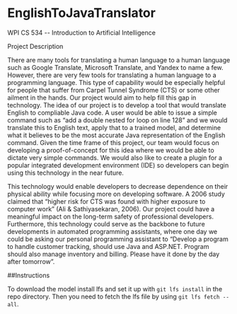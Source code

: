 # EnglishToJavaTranslator
WPI CS 534 -- Introduction to Artificial Intelligence


Project Description 

There are many tools for translating a human language to a human language such as Google Translate, Microsoft Translate, and Yandex to name a few. However, there are very few tools for translating a human language to a programming language. This type of capability would be especially helpful for people that suffer from Carpel Tunnel Syndrome (CTS) or some other ailment in the hands. Our project would aim to help fill this gap in technology. The idea of our project is to develop a tool that would translate English to compliable Java code. A user would be able to issue a simple command such as “add a double nested for loop on line 128” and we would translate this to English text, apply that to a trained model, and determine what it believes to be the most accurate Java representation of the English command. Given the time frame of this project, our team would focus on developing a proof-of-concept for this idea where we would be able to dictate very simple commands. We would also like to create a plugin for a popular integrated development environment (IDE) so developers can begin using this technology in the near future. 

This technology would enable developers to decrease dependence on their physical ability while focusing more on developing software. A 2006 study claimed that “higher risk for CTS was found with higher exposure to computer work” (Ali & Sathiyasekaran, 2006). Our project could have a meaningful impact on the long-term safety of professional developers. Furthermore, this technology could serve as the backbone to future developments in automated programming assistants, where one day we could be asking our personal programming assistant to “Develop a program to handle customer tracking, should use Java and ASP.NET. Program should also manage inventory and billing. Please have it done by the day after tomorrow”.

##Instructions

To download the model install lfs and set it up with `git lfs install` in the repo directory.
Then you need to fetch the lfs file by using `git lfs fetch --all`.